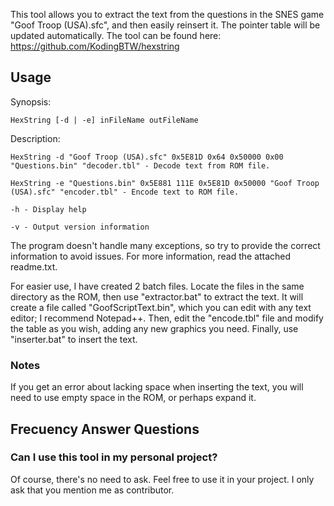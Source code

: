 This tool allows you to extract the text from the questions in the SNES game "Goof Troop (USA).sfc", and then easily reinsert it. The pointer table will be updated automatically.
The tool can be found here: https://github.com/KodingBTW/hexstring

## Usage

Synopsis:
```
HexString [-d | -e] inFileName outFileName
```

Description:

```
HexString -d "Goof Troop (USA).sfc" 0x5E81D 0x64 0x50000 0x00 "Questions.bin" "decoder.tbl" - Decode text from ROM file.

HexString -e "Questions.bin" 0x5E881 111E 0x5E81D 0x50000 "Goof Troop (USA).sfc" "encoder.tbl" - Encode text to ROM file.

-h - Display help

-v - Output version information
```
The program doesn't handle many exceptions, so try to provide the correct information to avoid issues. For more information, read the attached readme.txt.

For easier use, I have created 2 batch files. Locate the files in the same directory as the ROM, then use "extractor.bat" to extract the text. It will create a file called "GoofScriptText.bin", which you can edit with any text editor; I recommend Notepad++. Then, edit the "encode.tbl" file and modify the table as you wish, adding any new graphics you need. Finally, use "inserter.bat" to insert the text.

### Notes

If you get an error about lacking space when inserting the text, you will need to use empty space in the ROM, or perhaps expand it.

## Frecuency Answer Questions

### Can I use this tool in my personal project?

Of course, there's no need to ask. Feel free to use it in your project. I only ask that you mention me as contributor.

